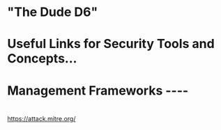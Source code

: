 # "The Dude D6"

# Useful Links for Security Tools and Concepts...

# Management Frameworks ----
#
https://attack.mitre.org/


